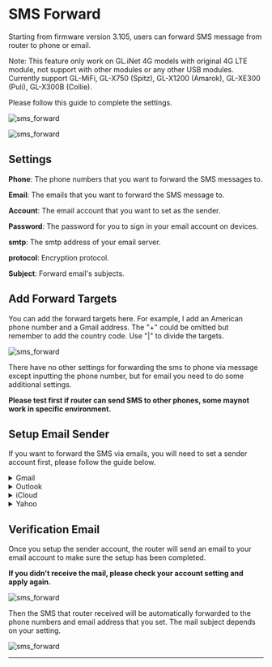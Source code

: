 # SMS Forward

Starting from firmware version 3.105, users can forward SMS message from router to phone or email.

Note: This feature only work on GL.iNet 4G models with original 4G LTE module, not support with other modules or any other USB modules. Currently support GL-MiFi, GL-X750 (Spitz), GL-X1200 (Amarok), GL-XE300 (Puli), GL-X300B (Collie). 

Please follow this guide to complete the settings.

![sms_forward](https://static.gl-inet.com/docs/en/3/app/sms_forward/4G_page.png)

![sms_forward](https://static.gl-inet.com/docs/en/3/app/sms_forward/setting.png)

## Settings 

**Phone**: The phone numbers that you want to forward the SMS messages to.

**Email**: The emails that you want to forward the SMS message to.

**Account**: The email account that you want to set as the sender.

**Password**: The password for you to sign in your email account on devices.

**smtp**: The smtp address of your email server.

**protocol**: Encryption protocol.

**Subject**: Forward email's subjects.

## Add Forward Targets

You can add the forward targets here. For example, I add an American phone number and a Gmail address. The "+" could be omitted but remember to add the country code. Use "|" to divide the targets.

![sms_forward](https://static.gl-inet.com/docs/en/3/app/sms_forward/add.png)

There have no other settings for forwarding the sms to phone via message except inputting the phone number, but for email you need to do some additional settings.

**Please test first if router can send SMS to other phones, some maynot work in specific environment.**

## Setup Email Sender

If you want to forward the SMS via emails, you will need to set a sender account first, please follow the guide below.


<details>
<summary>Gmail</summary>
<p>For Gmail, there are two kinds if password to login as the mail sender, password or App password.</p>

For the APP Password, you need to login your google account and create it. (Need to enable two-steps verification first)

<p><img alt="sms" src="https://static.gl-inet.com/docs/en/3/app/sms_forward/app_password.png"> </p>

If you want to use origin password, you need to enable "Less Secure App Access", which is conflict with two-steps verification.

<p><img alt="sms" src="https://static.gl-inet.com/docs/en/3/app/sms_forward/less_secure.png"> </p>

Both 465 and 587 ports are useable.

<p>Example:</p>

<p><img alt="sms" src="https://static.gl-inet.com/docs/en/3/app/sms_forward/gmail.png"> </p>

</details>

<details>
<summary>Outlook</summary>
<p>For Outlook, you can use password directly without any setting, and it supports port 587. </p>

<p>Example:</p>

<p><img alt="sms" src="https://static.gl-inet.com/docs/en/3/app/sms_forward/outlook.png"> </p>

</details>


<details>
<summary>iCloud</summary>
<p>For iCloud, you need to set an app password for login, and it supports port 587.</p>

<p><img alt="sms" src="https://static.gl-inet.com/docs/en/3/app/sms_forward/icloudapp.png"> </p>

<p>Example:</p>

<p><img alt="sms" src="https://static.gl-inet.com/docs/en/3/app/sms_forward/icloud.png"> </p>

</details>



<details>
<summary>Yahoo</summary>
<p>For Yahoo, you need to set an app password for login, and it supports both port 465 and 587.</p>

<p><img alt="sms" src="https://static.gl-inet.com/docs/en/3/app/sms_forward/yahooapp.png"> </p>

<p>Example:</p>

<p><img alt="sms" src="https://static.gl-inet.com/docs/en/3/app/sms_forward/yahoo.png"> </p>

</details>


## Verification Email

Once you setup the sender account, the router will send an email to your email account to make sure the setup has been completed.

**If you didn't receive the mail, please check your account setting and apply again.**

![sms_forward](https://static.gl-inet.com/docs/en/3/app/sms_forward/verification.png)

Then the SMS that router received will be automatically forwarded to the phone numbers and email address that you set. The mail subject depends on your setting.

![sms_forward](https://static.gl-inet.com/docs/en/3/app/sms_forward/forward_email.png)

---